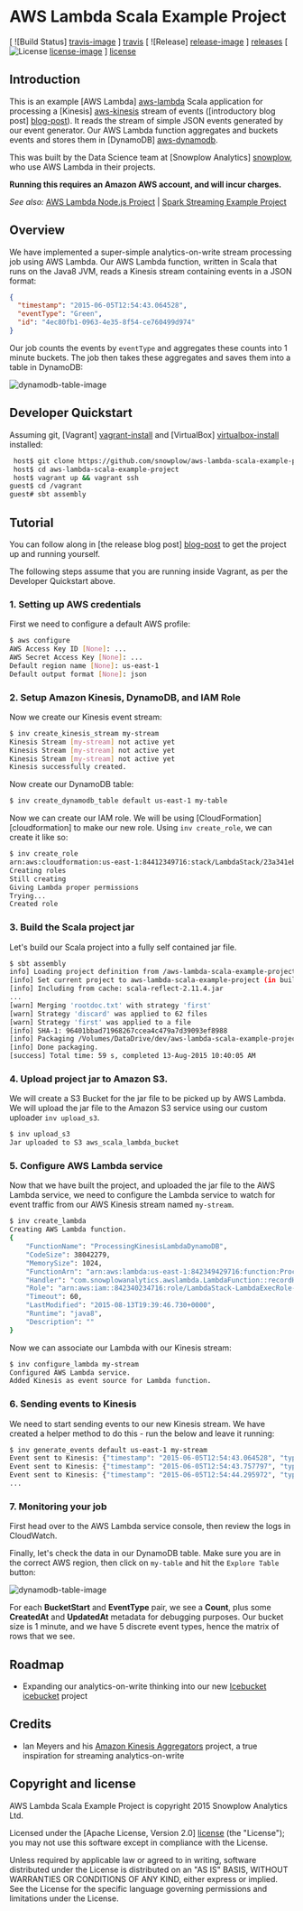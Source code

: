 # AWS Lambda Scala Example Project

[ ![Build Status] [travis-image] ] [travis]  [ ![Release] [release-image] ] [releases] [ ![License] [license-image] ] [license]

## Introduction

This is an example [AWS Lambda] [aws-lambda] Scala application for processing a [Kinesis] [aws-kinesis] stream of events ([introductory blog post] [blog-post]). It reads the stream of simple JSON events generated by our event generator. Our AWS Lambda function aggregates and buckets events and stores them in [DynamoDB] [aws-dynamodb].

This was built by the Data Science team at [Snowplow Analytics] [snowplow], who use AWS Lambda in their projects.

**Running this requires an Amazon AWS account, and will incur charges.**

_See also:_ [AWS Lambda Node.js Project][aws-lambda-nodejs-example-project] | [Spark Streaming Example Project][spark-streaming-example-project]

## Overview

We have implemented a super-simple analytics-on-write stream processing job using AWS Lambda. Our AWS Lambda function, written in Scala that runs on the Java8 JVM, reads a Kinesis stream containing events in a JSON format:

```json
{
  "timestamp": "2015-06-05T12:54:43.064528",
  "eventType": "Green",
  "id": "4ec80fb1-0963-4e35-8f54-ce760499d974"
}
```

Our job counts the events by `eventType` and aggregates these counts into 1 minute buckets. The job then takes these aggregates and saves them into a table in DynamoDB:

![dynamodb-table-image][dynamodb-table-image]

## Developer Quickstart

Assuming git, [Vagrant] [vagrant-install] and [VirtualBox] [virtualbox-install] installed:

```bash
 host$ git clone https://github.com/snowplow/aws-lambda-scala-example-project.git
 host$ cd aws-lambda-scala-example-project
 host$ vagrant up && vagrant ssh
guest$ cd /vagrant
guest# sbt assembly
```

## Tutorial

You can follow along in [the release blog post] [blog-post] to get the project up and running yourself.

The following steps assume that you are running inside Vagrant, as per the Developer Quickstart above.

### 1. Setting up AWS credentials

First we need to configure a default AWS profile:

```bash
$ aws configure
AWS Access Key ID [None]: ...
AWS Secret Access Key [None]: ...
Default region name [None]: us-east-1
Default output format [None]: json
```

### 2. Setup Amazon Kinesis, DynamoDB, and IAM Role

Now we create our Kinesis event stream:

```bash
$ inv create_kinesis_stream my-stream
Kinesis Stream [my-stream] not active yet
Kinesis Stream [my-stream] not active yet
Kinesis Stream [my-stream] not active yet
Kinesis successfully created.
```

Now create our DynamoDB table:

```bash
$ inv create_dynamodb_table default us-east-1 my-table
```

Now we can create our IAM role. We will be using [CloudFormation] [cloudformation] to make our new role. Using `inv create_role`, we can create it like so:

```bash
$ inv create_role
arn:aws:cloudformation:us-east-1:84412349716:stack/LambdaStack/23a341eb0-4162-11e5-9d4f-0150b34c7c
Creating roles
Still creating
Giving Lambda proper permissions
Trying...
Created role
```

### 3.  Build the Scala project jar

Let's build our Scala project into a fully self contained jar file.

```bash
$ sbt assembly
info] Loading project definition from /aws-lambda-scala-example-project/project
[info] Set current project to aws-lambda-scala-example-project (in build file:/aws-lambda-scala-example-project/)
[info] Including from cache: scala-reflect-2.11.4.jar
...
[warn] Merging 'rootdoc.txt' with strategy 'first'
[warn] Strategy 'discard' was applied to 62 files
[warn] Strategy 'first' was applied to a file
[info] SHA-1: 96401bbad71968267ccea4c479a7d39093ef8988
[info] Packaging /Volumes/DataDrive/dev/aws-lambda-scala-example-project/target/scala-2.11/aws-lambda-scala-example-project-0.2.0.jar ...
[info] Done packaging.
[success] Total time: 59 s, completed 13-Aug-2015 10:40:05 AM
```

### 4.  Upload project jar to Amazon S3.

We will create a S3 Bucket for the jar file to be picked up by AWS Lambda.  We will upload the jar file to the Amazon S3 service using our custom uploader `inv upload_s3`.

```bash
$ inv upload_s3
Jar uploaded to S3 aws_scala_lambda_bucket
```

### 5.  Configure AWS Lambda service

Now that we have built the project, and uploaded the jar file to the AWS Lambda service, we need to configure the Lambda service to watch for event traffic from our AWS Kinesis stream named `my-stream`.

```bash
$ inv create_lambda
Creating AWS Lambda function.
{
    "FunctionName": "ProcessingKinesisLambdaDynamoDB",
    "CodeSize": 38042279,
    "MemorySize": 1024,
    "FunctionArn": "arn:aws:lambda:us-east-1:842349429716:function:ProcessingKinesisLambdaDynamoDB",
    "Handler": "com.snowplowanalytics.awslambda.LambdaFunction::recordHandler",
    "Role": "arn:aws:iam::842340234716:role/LambdaStack-LambdaExecRole-7G57P4M2VV5P",
    "Timeout": 60,
    "LastModified": "2015-08-13T19:39:46.730+0000",
    "Runtime": "java8",
    "Description": ""
}
```

Now we can associate our Lambda with our Kinesis stream:

```bash
$ inv configure_lambda my-stream
Configured AWS Lambda service.
Added Kinesis as event source for Lambda function.
```

### 6. Sending events to Kinesis

We need to start sending events to our new Kinesis stream. We have created a helper method to do this - run the below and leave it running:

```bash
$ inv generate_events default us-east-1 my-stream
Event sent to Kinesis: {"timestamp": "2015-06-05T12:54:43.064528", "type": "Green", "id": "4ec80fb1-0963-4e35-8f54-ce760499d974"}
Event sent to Kinesis: {"timestamp": "2015-06-05T12:54:43.757797", "type": "Red", "id": "eb84b0d1-f793-4213-8a65-2fb09eab8c5c"}
Event sent to Kinesis: {"timestamp": "2015-06-05T12:54:44.295972", "type": "Yellow", "id": "4654bdc8-86d4-44a3-9920-fee7939e2582"}
...
```

### 7. Monitoring your job

First head over to the AWS Lambda service console, then review the logs in CloudWatch.

Finally, let's check the data in our DynamoDB table. Make sure you are in the correct AWS region, then click on `my-table` and hit the `Explore Table` button:

![dynamodb-table-image][dynamodb-table-image]

For each **BucketStart** and **EventType** pair, we see a **Count**, plus some **CreatedAt** and **UpdatedAt** metadata for debugging purposes. Our bucket size is 1 minute, and we have 5 discrete event types, hence the matrix of rows that we see.

## Roadmap

* Expanding our analytics-on-write thinking into our new [Icebucket] [icebucket] project

## Credits

* Ian Meyers and his [Amazon Kinesis Aggregators][amazon-kinesis-aggregators] project, a true inspiration for streaming analytics-on-write

## Copyright and license

AWS Lambda Scala Example Project is copyright 2015 Snowplow Analytics Ltd.

Licensed under the [Apache License, Version 2.0] [license] (the "License");
you may not use this software except in compliance with the License.

Unless required by applicable law or agreed to in writing, software
distributed under the License is distributed on an "AS IS" BASIS,
WITHOUT WARRANTIES OR CONDITIONS OF ANY KIND, either express or implied.
See the License for the specific language governing permissions and
limitations under the License.

[travis]: https://travis-ci.org/snowplow/aws-lambda-scala-example-project
[travis-image]: https://travis-ci.org/snowplow/aws-lambda-scala-example-project.png?branch=master
[license-image]: http://img.shields.io/badge/license-Apache--2-blue.svg?style=flat
[license]: http://www.apache.org/licenses/LICENSE-2.0
[release-image]: http://img.shields.io/badge/release-0.2.0-blue.svg?style=flat
[releases]: https://github.com/snowplow/aws-lambda-scala-example-project/releases
[grunt-image]: https://cdn.gruntjs.com/builtwith.png

[spark-streaming-example-project]: https://github.com/snowplow/spark-streaming-example-project
[aws-lambda-nodejs-example-project]: https://github.com/snowplow/aws-lambda-nodejs-example-project
[vagrant-install]: http://docs.vagrantup.com/v2/installation/index.html
[virtualbox-install]: https://www.virtualbox.org/wiki/Downloads

[blog-post]: http://snowplowanalytics.com/blog/2015/08/20/aws-lambda-scala-example-project-0.1.0-released/
[dynamodb-table-image]: /docs/dynamodb-table-image.png?raw=true

[aws-cloudformation]: http://aws.amazon.com/cloudformation
[aws-lambda]: http://aws.amazon.com/lambda/
[aws-kinesis]: http://aws.amazon.com/kinesis/
[aws-dynamodb]: http://aws.amazon.com/dynamodb
[amazon-kinesis-aggregators]: https://github.com/awslabs/amazon-kinesis-aggregators

[snowplow]: http://snowplowanalytics.com
[icebucket]: https://github.com/snowplow/icebucket
